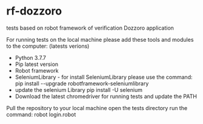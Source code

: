 # rf-dozzoro
tests based on robot framework of verification Dozzoro application

For running tests on the local machine please add these tools and modules to the computer:
(latests verions)
- Python 3.7.7
- Pip latest version
- Robot framework
- SeleniumLibrary - for install SeleniumLibrary please use the command:
 pip install --upgrade robotframework-seleniumlibrary
 - update the selenium Library
 pip install -U selenium
 - Download the latest chromedriver for running tests and update the PATH


Pull the repository to your local machine
open the tests directory
run the command:
  robot login.robot
